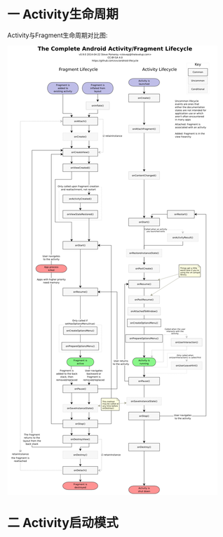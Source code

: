 # 一 Activity生命周期


Activity与Fragment生命周期对比图:

![](https://github.com/YannanGuo/android-advanced-learning-route/blob/master/doc/Android%E5%88%9D%E7%BA%A7%E5%86%85%E5%AE%B9/Android%E5%9B%9B%E5%A4%A7%E7%BB%84%E4%BB%B6%E5%9F%BA%E7%A1%80%E7%90%86%E8%AE%BA/art/complete_android_fragment_lifecycle.png)

# 二 Activity启动模式